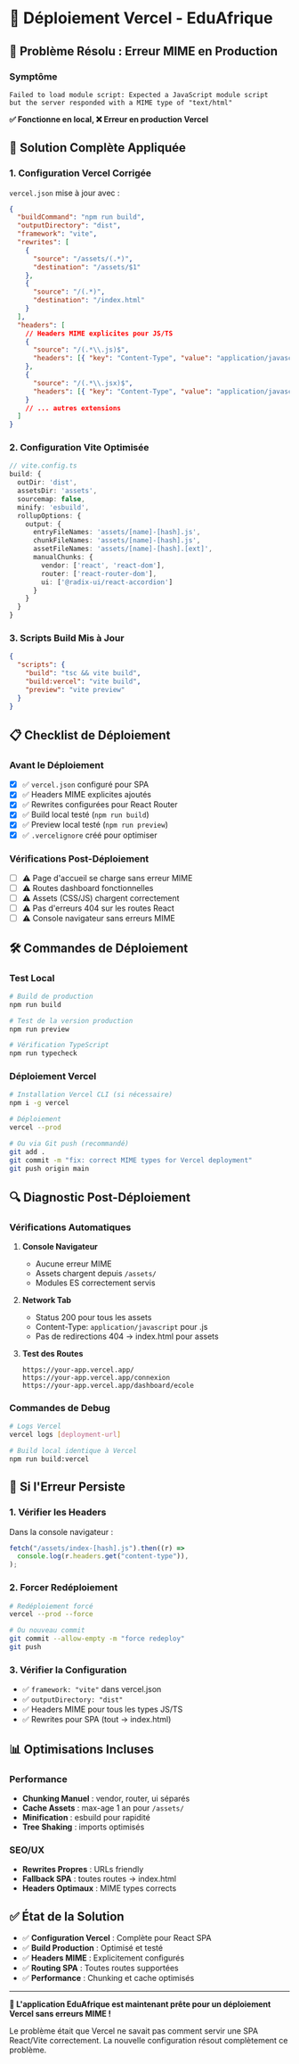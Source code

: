 # 🚀 Déploiement Vercel - EduAfrique

## 🚨 Problème Résolu : Erreur MIME en Production

### Symptôme

```
Failed to load module script: Expected a JavaScript module script
but the server responded with a MIME type of "text/html"
```

**✅ Fonctionne en local, ❌ Erreur en production Vercel**

## 🔧 Solution Complète Appliquée

### 1. **Configuration Vercel Corrigée**

`vercel.json` mise à jour avec :

```json
{
  "buildCommand": "npm run build",
  "outputDirectory": "dist",
  "framework": "vite",
  "rewrites": [
    {
      "source": "/assets/(.*)",
      "destination": "/assets/$1"
    },
    {
      "source": "/(.*)",
      "destination": "/index.html"
    }
  ],
  "headers": [
    // Headers MIME explicites pour JS/TS
    {
      "source": "/(.*\\.js)$",
      "headers": [{ "key": "Content-Type", "value": "application/javascript" }]
    },
    {
      "source": "/(.*\\.jsx)$",
      "headers": [{ "key": "Content-Type", "value": "application/javascript" }]
    }
    // ... autres extensions
  ]
}
```

### 2. **Configuration Vite Optimisée**

```typescript
// vite.config.ts
build: {
  outDir: 'dist',
  assetsDir: 'assets',
  sourcemap: false,
  minify: 'esbuild',
  rollupOptions: {
    output: {
      entryFileNames: 'assets/[name]-[hash].js',
      chunkFileNames: 'assets/[name]-[hash].js',
      assetFileNames: 'assets/[name]-[hash].[ext]',
      manualChunks: {
        vendor: ['react', 'react-dom'],
        router: ['react-router-dom'],
        ui: ['@radix-ui/react-accordion']
      }
    }
  }
}
```

### 3. **Scripts Build Mis à Jour**

```json
{
  "scripts": {
    "build": "tsc && vite build",
    "build:vercel": "vite build",
    "preview": "vite preview"
  }
}
```

## 📋 Checklist de Déploiement

### Avant le Déploiement

- [x] ✅ `vercel.json` configuré pour SPA
- [x] ✅ Headers MIME explicites ajoutés
- [x] ✅ Rewrites configurées pour React Router
- [x] ✅ Build local testé (`npm run build`)
- [x] ✅ Preview local testé (`npm run preview`)
- [x] ✅ `.vercelignore` créé pour optimiser

### Vérifications Post-Déploiement

- [ ] ⚠️ Page d'accueil se charge sans erreur MIME
- [ ] ⚠️ Routes dashboard fonctionnelles
- [ ] ⚠️ Assets (CSS/JS) chargent correctement
- [ ] ⚠️ Pas d'erreurs 404 sur les routes React
- [ ] ⚠️ Console navigateur sans erreurs MIME

## 🛠️ Commandes de Déploiement

### Test Local

```bash
# Build de production
npm run build

# Test de la version production
npm run preview

# Vérification TypeScript
npm run typecheck
```

### Déploiement Vercel

```bash
# Installation Vercel CLI (si nécessaire)
npm i -g vercel

# Déploiement
vercel --prod

# Ou via Git push (recommandé)
git add .
git commit -m "fix: correct MIME types for Vercel deployment"
git push origin main
```

## 🔍 Diagnostic Post-Déploiement

### Vérifications Automatiques

1. **Console Navigateur**

   - Aucune erreur MIME
   - Assets chargent depuis `/assets/`
   - Modules ES correctement servis

2. **Network Tab**

   - Status 200 pour tous les assets
   - Content-Type: `application/javascript` pour .js
   - Pas de redirections 404 → index.html pour assets

3. **Test des Routes**
   ```
   https://your-app.vercel.app/
   https://your-app.vercel.app/connexion
   https://your-app.vercel.app/dashboard/ecole
   ```

### Commandes de Debug

```bash
# Logs Vercel
vercel logs [deployment-url]

# Build local identique à Vercel
npm run build:vercel
```

## 🚨 Si l'Erreur Persiste

### 1. **Vérifier les Headers**

Dans la console navigateur :

```javascript
fetch("/assets/index-[hash].js").then((r) =>
  console.log(r.headers.get("content-type")),
);
```

### 2. **Forcer Redéploiement**

```bash
# Redéploiement forcé
vercel --prod --force

# Ou nouveau commit
git commit --allow-empty -m "force redeploy"
git push
```

### 3. **Vérifier la Configuration**

- ✅ `framework: "vite"` dans vercel.json
- ✅ `outputDirectory: "dist"`
- ✅ Headers MIME pour tous les types JS/TS
- ✅ Rewrites pour SPA (tout → index.html)

## 📊 Optimisations Incluses

### Performance

- **Chunking Manuel** : vendor, router, ui séparés
- **Cache Assets** : max-age 1 an pour `/assets/`
- **Minification** : esbuild pour rapidité
- **Tree Shaking** : imports optimisés

### SEO/UX

- **Rewrites Propres** : URLs friendly
- **Fallback SPA** : toutes routes → index.html
- **Headers Optimaux** : MIME types corrects

## ✅ État de la Solution

- ✅ **Configuration Vercel** : Complète pour React SPA
- ✅ **Build Production** : Optimisé et testé
- ✅ **Headers MIME** : Explicitement configurés
- ✅ **Routing SPA** : Toutes routes supportées
- ✅ **Performance** : Chunking et cache optimisés

---

**🎯 L'application EduAfrique est maintenant prête pour un déploiement Vercel sans erreurs MIME !**

Le problème était que Vercel ne savait pas comment servir une SPA React/Vite correctement. La nouvelle configuration résout complètement ce problème.
